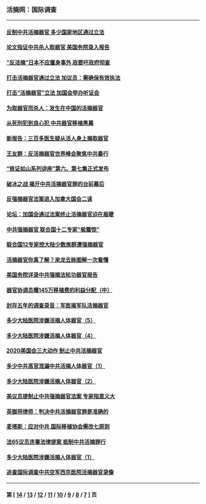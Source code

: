 ### 活摘网：国际调查
---
#### [反制中共活摘器官 多少国家地区通过立法](../../pages/nf5947/n14009863.md?06110430) 
#### [论文指证中共杀人取器官 美国务院录入报告](../../pages/nf5947/n13999890.md?06110430) 
#### [“反活摘”日本不应置身事外 政要吁政府彻查](../../pages/nf5947/n13971188.md?06110430) 
#### [打击活摘器官通过立法 加议员：需确保有效执法](../../pages/nf5947/n13886356.md?06110430) 
#### [打击“活摘器官”立法 加国会举办听证会](../../pages/nf5947/n13869362.md?06110430) 
#### [为取器官而杀人：发生在中国的活摘器官](../../pages/nf5947/n13794731.md?06110430) 
#### [从死刑犯到良心犯 中共器官移植黑幕](../../pages/nf5947/n13764669.md?06110430) 
#### [新报告：三百多医生疑从活人身上摘取器官](../../pages/nf5947/n13703044.md?06110430) 
#### [王友群：反活摘器官世界峰会聚焦中共暴行](../../pages/nf5947/n13250738.md?06110430) 
#### [“铁证如山系列讲座”第六、第七集正式发布](../../pages/nf5947/n13106287.md?06110430) 
#### [破冰之战 揭开中共活摘器官罪的台前幕后](../../pages/nf5947/n13082457.md?06110430) 
#### [反强摘器官法案进入加拿大国会二读](../../pages/nf5947/n13033450.md?06110430) 
#### [论坛：加国会通过法案终止活摘器官迫在眉睫](../../pages/nf5947/n13029839.md?06110430) 
#### [中共强摘器官 联合国十二专家“极震惊”](../../pages/nf5947/n13024313.md?06110430) 
#### [联合国12专家控大陆少数族群遭强摘器官](../../pages/nf5947/n13023877.md?06110430) 
#### [活摘器官你真了解？来龙去脉图解一次看懂](../../pages/nf5947/n13013820.md?06110430) 
#### [美国务院详录中共强摘法轮功器官报告](../../pages/nf5947/n12944519.md?06110430) 
#### [器官协调员曝145万移植费的利益分配（中）](../../pages/nf5947/n12894547.md?06110430) 
#### [封存五年的调查录音：军医揭军队活摘器官](../../pages/nf5947/n12798692.md?06110430) 
#### [多少大陆医院涉嫌活摘人体器官（5）](../../pages/nf5947/n12768383.md?06110430) 
#### [多少大陆医院涉嫌活摘人体器官（4）](../../pages/nf5947/n12664434.md?06110430) 
#### [2020美国会三大动作 制止中共活摘器官](../../pages/nf5947/n12682004.md?06110430) 
#### [多少中共高官泄漏中共活摘人体器官（1）](../../pages/nf5947/n12671234.md?06110430) 
#### [多少大陆医院涉嫌活摘人体器官（2）](../../pages/nf5947/n12655589.md?06110430) 
#### [美议员提制止中共强摘器官法案 专家指意义大](../../pages/nf5947/n12630561.md?06110430) 
#### [英御用律师：判决中共活摘器官罪是准确的](../../pages/nf5947/n12580740.md?06110430) 
#### [麦塔斯：应对中共 国际移植协会需改七原则](../../pages/nf5947/n12514711.md?06110430) 
#### [法65议员连署法律提案 抵制中共活摘罪行](../../pages/nf5947/n12437047.md?06110430) 
#### [多少大陆医院涉嫌活摘人体器官（1）](../../pages/nf5947/n12414284.md?06110430) 
#### [追查国际调查中共空军西京医院活摘器官录像](../../pages/nf5947/n12348837.md?06110430) 

---
#### 第 [ [14](./14.md?06110430) / [13](./13.md?06110430) / [12](./12.md?06110430) / [11](./11.md?06110430) / [10](./10.md?06110430) / [9](./9.md?06110430) / [8](./8.md?06110430) / [7](./7.md?06110430) ] 页
